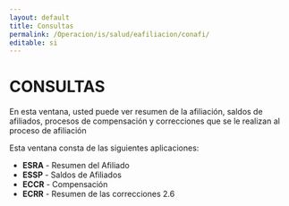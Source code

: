 ```yaml
---
layout: default
title: Consultas
permalink: /Operacion/is/salud/eafiliacion/conafi/
editable: si
---
```


# CONSULTAS

En esta ventana, usted puede ver resumen de la afiliación, saldos de afiliados, procesos de compensación y correcciones que se le realizan al proceso de afiliación  

Esta ventana consta de las siguientes aplicaciones:  

* **ESRA** - Resumen del Afiliado  
* **ESSP** - Saldos de Afiliados  
* **ECCR** - Compensación  
* **ECRR** - Resumen de las correcciones 2.6

